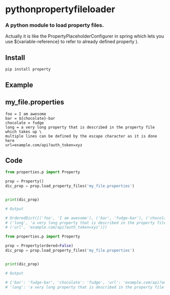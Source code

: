 # pythonpropertyfileloader
### A python module to load  property files.
 Actually it is like the PropertyPlaceholderConfigurer in spring which lets you use ${variable-reference} to refer to already defined property ).


Install
----------

```pip install property```



Example
---------

## my_file.properties
```
foo = I am awesome
bar = ${chocolate}-bar
chocolate = fudge
long = a very long property that is described in the property file which takes up \
multiple lines can be defined by the escape character as it is done here
url=example.com/api?auth_token=xyz
```


## Code
```python
from properties.p import Property

prop = Property()
dic_prop = prop.load_property_files('my_file.properties')


print(dic_prop)

# Output

# OrderedDict([('foo', 'I am awesome'), ('bar', 'fudge-bar'), ('chocolate', 'fudge'),
# ('long', 'a very long property that is described in the property file which takes up multiple lines can be defined by the escape character as it is done here'),
# ('url', 'example.com/api?auth_token=xyz')])
```

```python
from properties.p import Property

prop = Property(ordered=False)
dic_prop = prop.load_property_files('my_file.properties')


print(dic_prop)

# Output

# {'bar': 'fudge-bar', 'chocolate': 'fudge', 'url': 'example.com/api?auth_token=xyz', 'foo': 'I am awesome',
# 'long': 'a very long property that is described in the property file which takes up multiple lines can be defined by the escape character as it is done here'}
```
